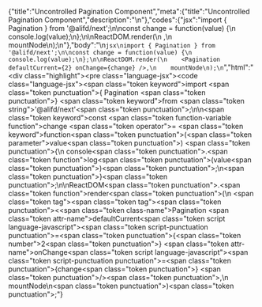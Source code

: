 {"title":"Uncontrolled Pagination Component","meta":{"title":"Uncontrolled Pagination Component","description":"\n"},"codes":{"jsx":"import { Pagination } from '@alifd/next';\n\nconst change = function(value) {\n    console.log(value);\n};\n\nReactDOM.render(\n    <Pagination defaultCurrent={2} onChange={change} />,\n    mountNode\n);\n"},"body":"\n````jsx\nimport { Pagination } from '@alifd/next';\n\nconst change = function(value) {\n    console.log(value);\n};\n\nReactDOM.render(\n    <Pagination defaultCurrent={2} onChange={change} />,\n    mountNode\n);\n````","html":"<script>(function(){'use strict';\n\nvar _next = require('@alifd/next');\n\nvar change = function change(value) {\n    console.log(value);\n};\n\nReactDOM.render(React.createElement(_next.Pagination, { defaultCurrent: 2, onChange: change }), mountNode);})()</script><div class=\"highlight\"><pre class=\"language-jsx\"><code class=\"language-jsx\"><span class=\"token keyword\">import</span> <span class=\"token punctuation\">{</span> Pagination <span class=\"token punctuation\">}</span> <span class=\"token keyword\">from</span> <span class=\"token string\">'@alifd/next'</span><span class=\"token punctuation\">;</span>\n\n<span class=\"token keyword\">const</span> <span class=\"token function-variable function\">change</span> <span class=\"token operator\">=</span> <span class=\"token keyword\">function</span><span class=\"token punctuation\">(</span><span class=\"token parameter\">value</span><span class=\"token punctuation\">)</span> <span class=\"token punctuation\">{</span>\n    console<span class=\"token punctuation\">.</span><span class=\"token function\">log</span><span class=\"token punctuation\">(</span>value<span class=\"token punctuation\">)</span><span class=\"token punctuation\">;</span>\n<span class=\"token punctuation\">}</span><span class=\"token punctuation\">;</span>\n\nReactDOM<span class=\"token punctuation\">.</span><span class=\"token function\">render</span><span class=\"token punctuation\">(</span>\n    <span class=\"token tag\"><span class=\"token tag\"><span class=\"token punctuation\">&lt;</span><span class=\"token class-name\">Pagination</span></span> <span class=\"token attr-name\">defaultCurrent</span><span class=\"token script language-javascript\"><span class=\"token script-punctuation punctuation\">=</span><span class=\"token punctuation\">{</span><span class=\"token number\">2</span><span class=\"token punctuation\">}</span></span> <span class=\"token attr-name\">onChange</span><span class=\"token script language-javascript\"><span class=\"token script-punctuation punctuation\">=</span><span class=\"token punctuation\">{</span>change<span class=\"token punctuation\">}</span></span> <span class=\"token punctuation\">/></span></span><span class=\"token punctuation\">,</span>\n    mountNode\n<span class=\"token punctuation\">)</span><span class=\"token punctuation\">;</span></code></pre></div>"}